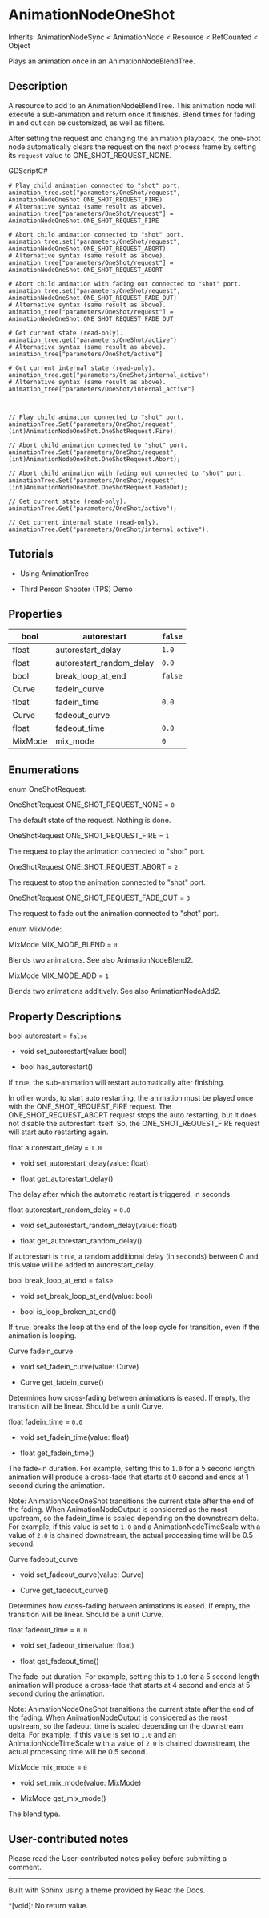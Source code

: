 # AnimationNodeOneShot

Inherits: AnimationNodeSync < AnimationNode < Resource < RefCounted < Object

Plays an animation once in an AnimationNodeBlendTree.

## Description

A resource to add to an AnimationNodeBlendTree. This animation node will
execute a sub-animation and return once it finishes. Blend times for fading in
and out can be customized, as well as filters.

After setting the request and changing the animation playback, the one-shot
node automatically clears the request on the next process frame by setting its
`request` value to ONE_SHOT_REQUEST_NONE.

GDScriptC#

    
    
    # Play child animation connected to "shot" port.
    animation_tree.set("parameters/OneShot/request", AnimationNodeOneShot.ONE_SHOT_REQUEST_FIRE)
    # Alternative syntax (same result as above).
    animation_tree["parameters/OneShot/request"] = AnimationNodeOneShot.ONE_SHOT_REQUEST_FIRE
    
    # Abort child animation connected to "shot" port.
    animation_tree.set("parameters/OneShot/request", AnimationNodeOneShot.ONE_SHOT_REQUEST_ABORT)
    # Alternative syntax (same result as above).
    animation_tree["parameters/OneShot/request"] = AnimationNodeOneShot.ONE_SHOT_REQUEST_ABORT
    
    # Abort child animation with fading out connected to "shot" port.
    animation_tree.set("parameters/OneShot/request", AnimationNodeOneShot.ONE_SHOT_REQUEST_FADE_OUT)
    # Alternative syntax (same result as above).
    animation_tree["parameters/OneShot/request"] = AnimationNodeOneShot.ONE_SHOT_REQUEST_FADE_OUT
    
    # Get current state (read-only).
    animation_tree.get("parameters/OneShot/active")
    # Alternative syntax (same result as above).
    animation_tree["parameters/OneShot/active"]
    
    # Get current internal state (read-only).
    animation_tree.get("parameters/OneShot/internal_active")
    # Alternative syntax (same result as above).
    animation_tree["parameters/OneShot/internal_active"]
    
    
    
    // Play child animation connected to "shot" port.
    animationTree.Set("parameters/OneShot/request", (int)AnimationNodeOneShot.OneShotRequest.Fire);
    
    // Abort child animation connected to "shot" port.
    animationTree.Set("parameters/OneShot/request", (int)AnimationNodeOneShot.OneShotRequest.Abort);
    
    // Abort child animation with fading out connected to "shot" port.
    animationTree.Set("parameters/OneShot/request", (int)AnimationNodeOneShot.OneShotRequest.FadeOut);
    
    // Get current state (read-only).
    animationTree.Get("parameters/OneShot/active");
    
    // Get current internal state (read-only).
    animationTree.Get("parameters/OneShot/internal_active");
    

## Tutorials

  * Using AnimationTree

  * Third Person Shooter (TPS) Demo

## Properties

bool | autorestart | `false`  
---|---|---  
float | autorestart_delay | `1.0`  
float | autorestart_random_delay | `0.0`  
bool | break_loop_at_end | `false`  
Curve | fadein_curve  
float | fadein_time | `0.0`  
Curve | fadeout_curve  
float | fadeout_time | `0.0`  
MixMode | mix_mode | `0`  
  
## Enumerations

enum OneShotRequest:

OneShotRequest ONE_SHOT_REQUEST_NONE = `0`

The default state of the request. Nothing is done.

OneShotRequest ONE_SHOT_REQUEST_FIRE = `1`

The request to play the animation connected to "shot" port.

OneShotRequest ONE_SHOT_REQUEST_ABORT = `2`

The request to stop the animation connected to "shot" port.

OneShotRequest ONE_SHOT_REQUEST_FADE_OUT = `3`

The request to fade out the animation connected to "shot" port.

enum MixMode:

MixMode MIX_MODE_BLEND = `0`

Blends two animations. See also AnimationNodeBlend2.

MixMode MIX_MODE_ADD = `1`

Blends two animations additively. See also AnimationNodeAdd2.

## Property Descriptions

bool autorestart = `false`

  * void set_autorestart(value: bool)

  * bool has_autorestart()

If `true`, the sub-animation will restart automatically after finishing.

In other words, to start auto restarting, the animation must be played once
with the ONE_SHOT_REQUEST_FIRE request. The ONE_SHOT_REQUEST_ABORT request
stops the auto restarting, but it does not disable the autorestart itself. So,
the ONE_SHOT_REQUEST_FIRE request will start auto restarting again.

float autorestart_delay = `1.0`

  * void set_autorestart_delay(value: float)

  * float get_autorestart_delay()

The delay after which the automatic restart is triggered, in seconds.

float autorestart_random_delay = `0.0`

  * void set_autorestart_random_delay(value: float)

  * float get_autorestart_random_delay()

If autorestart is `true`, a random additional delay (in seconds) between 0 and
this value will be added to autorestart_delay.

bool break_loop_at_end = `false`

  * void set_break_loop_at_end(value: bool)

  * bool is_loop_broken_at_end()

If `true`, breaks the loop at the end of the loop cycle for transition, even
if the animation is looping.

Curve fadein_curve

  * void set_fadein_curve(value: Curve)

  * Curve get_fadein_curve()

Determines how cross-fading between animations is eased. If empty, the
transition will be linear. Should be a unit Curve.

float fadein_time = `0.0`

  * void set_fadein_time(value: float)

  * float get_fadein_time()

The fade-in duration. For example, setting this to `1.0` for a 5 second length
animation will produce a cross-fade that starts at 0 second and ends at 1
second during the animation.

Note: AnimationNodeOneShot transitions the current state after the end of the
fading. When AnimationNodeOutput is considered as the most upstream, so the
fadein_time is scaled depending on the downstream delta. For example, if this
value is set to `1.0` and a AnimationNodeTimeScale with a value of `2.0` is
chained downstream, the actual processing time will be 0.5 second.

Curve fadeout_curve

  * void set_fadeout_curve(value: Curve)

  * Curve get_fadeout_curve()

Determines how cross-fading between animations is eased. If empty, the
transition will be linear. Should be a unit Curve.

float fadeout_time = `0.0`

  * void set_fadeout_time(value: float)

  * float get_fadeout_time()

The fade-out duration. For example, setting this to `1.0` for a 5 second
length animation will produce a cross-fade that starts at 4 second and ends at
5 second during the animation.

Note: AnimationNodeOneShot transitions the current state after the end of the
fading. When AnimationNodeOutput is considered as the most upstream, so the
fadeout_time is scaled depending on the downstream delta. For example, if this
value is set to `1.0` and an AnimationNodeTimeScale with a value of `2.0` is
chained downstream, the actual processing time will be 0.5 second.

MixMode mix_mode = `0`

  * void set_mix_mode(value: MixMode)

  * MixMode get_mix_mode()

The blend type.

## User-contributed notes

Please read the User-contributed notes policy before submitting a comment.

* * *

Built with Sphinx using a theme provided by Read the Docs.

  *[void]: No return value.

